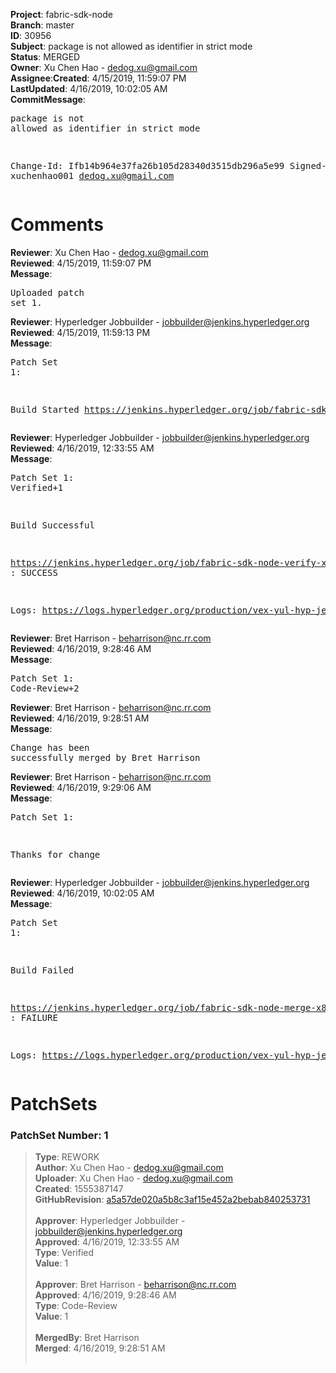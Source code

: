 <strong>Project</strong>: fabric-sdk-node</br><strong>Branch</strong>: master<br><strong>ID</strong>: 30956<br><strong>Subject</strong>: package is not allowed as identifier in strict mode<br><strong>Status</strong>: MERGED<br><strong>Owner</strong>: Xu Chen Hao - dedog.xu@gmail.com<br><strong>Assignee</strong>:<strong>Created</strong>: 4/15/2019, 11:59:07 PM<br><strong>LastUpdated</strong>: 4/16/2019, 10:02:05 AM<br><strong>CommitMessage</strong>:<br><pre>package is not allowed as identifier in strict mode

Change-Id: Ifb14b964e37fa26b105d28340d3515db296a5e99
Signed-off-by: xuchenhao001 <dedog.xu@gmail.com>
</pre><h1>Comments</h1><strong>Reviewer</strong>: Xu Chen Hao - dedog.xu@gmail.com<br><strong>Reviewed</strong>: 4/15/2019, 11:59:07 PM<br><strong>Message</strong>: <pre>Uploaded patch set 1.</pre><strong>Reviewer</strong>: Hyperledger Jobbuilder - jobbuilder@jenkins.hyperledger.org<br><strong>Reviewed</strong>: 4/15/2019, 11:59:13 PM<br><strong>Message</strong>: <pre>Patch Set 1:

Build Started https://jenkins.hyperledger.org/job/fabric-sdk-node-verify-x86_64/2484/</pre><strong>Reviewer</strong>: Hyperledger Jobbuilder - jobbuilder@jenkins.hyperledger.org<br><strong>Reviewed</strong>: 4/16/2019, 12:33:55 AM<br><strong>Message</strong>: <pre>Patch Set 1: Verified+1

Build Successful 

https://jenkins.hyperledger.org/job/fabric-sdk-node-verify-x86_64/2484/ : SUCCESS

Logs: https://logs.hyperledger.org/production/vex-yul-hyp-jenkins-3/fabric-sdk-node-verify-x86_64/2484</pre><strong>Reviewer</strong>: Bret Harrison - beharrison@nc.rr.com<br><strong>Reviewed</strong>: 4/16/2019, 9:28:46 AM<br><strong>Message</strong>: <pre>Patch Set 1: Code-Review+2</pre><strong>Reviewer</strong>: Bret Harrison - beharrison@nc.rr.com<br><strong>Reviewed</strong>: 4/16/2019, 9:28:51 AM<br><strong>Message</strong>: <pre>Change has been successfully merged by Bret Harrison</pre><strong>Reviewer</strong>: Bret Harrison - beharrison@nc.rr.com<br><strong>Reviewed</strong>: 4/16/2019, 9:29:06 AM<br><strong>Message</strong>: <pre>Patch Set 1:

Thanks for change</pre><strong>Reviewer</strong>: Hyperledger Jobbuilder - jobbuilder@jenkins.hyperledger.org<br><strong>Reviewed</strong>: 4/16/2019, 10:02:05 AM<br><strong>Message</strong>: <pre>Patch Set 1:

Build Failed 

https://jenkins.hyperledger.org/job/fabric-sdk-node-merge-x86_64/343/ : FAILURE

Logs: https://logs.hyperledger.org/production/vex-yul-hyp-jenkins-3/fabric-sdk-node-merge-x86_64/343</pre><h1>PatchSets</h1><h3>PatchSet Number: 1</h3><blockquote><strong>Type</strong>: REWORK<br><strong>Author</strong>: Xu Chen Hao - dedog.xu@gmail.com<br><strong>Uploader</strong>: Xu Chen Hao - dedog.xu@gmail.com<br><strong>Created</strong>: 1555387147<br><strong>GitHubRevision</strong>: [a5a57de020a5b8c3af15e452a2bebab840253731](https://github.com/hyperledger/fabric-sdk-node/commit/a5a57de020a5b8c3af15e452a2bebab840253731)<br><br><strong>Approver</strong>: Hyperledger Jobbuilder - jobbuilder@jenkins.hyperledger.org<br><strong>Approved</strong>: 4/16/2019, 12:33:55 AM<br><strong>Type</strong>: Verified<br><strong>Value</strong>: 1<br><br><strong>Approver</strong>: Bret Harrison - beharrison@nc.rr.com<br><strong>Approved</strong>: 4/16/2019, 9:28:46 AM<br><strong>Type</strong>: Code-Review<br><strong>Value</strong>: 1<br><br><strong>MergedBy</strong>: Bret Harrison<br><strong>Merged</strong>: 4/16/2019, 9:28:51 AM<br><br></blockquote>